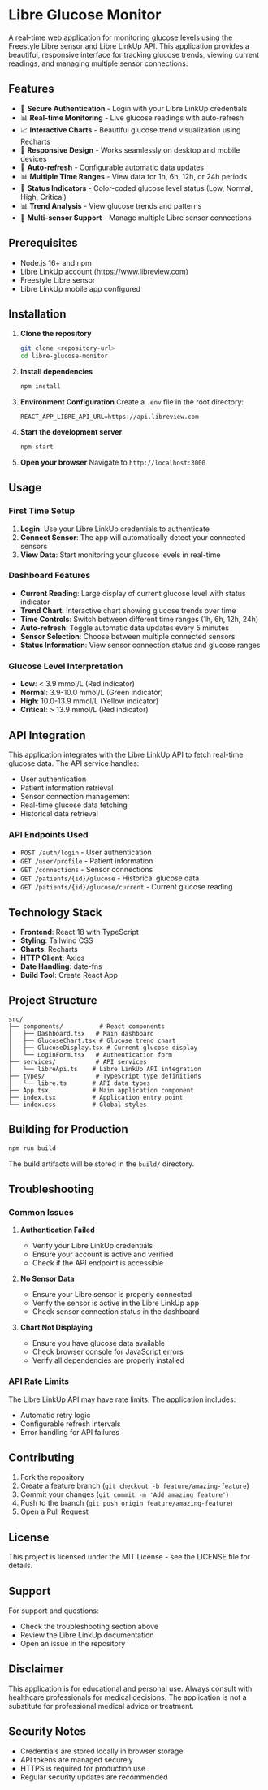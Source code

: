 # Libre Glucose Monitor

A real-time web application for monitoring glucose levels using the Freestyle Libre sensor and Libre LinkUp API. This application provides a beautiful, responsive interface for tracking glucose trends, viewing current readings, and managing multiple sensor connections.

## Features

- 🔐 **Secure Authentication** - Login with your Libre LinkUp credentials
- 📊 **Real-time Monitoring** - Live glucose readings with auto-refresh
- 📈 **Interactive Charts** - Beautiful glucose trend visualization using Recharts
- 📱 **Responsive Design** - Works seamlessly on desktop and mobile devices
- 🔄 **Auto-refresh** - Configurable automatic data updates
- 📊 **Multiple Time Ranges** - View data for 1h, 6h, 12h, or 24h periods
- 🎯 **Status Indicators** - Color-coded glucose level status (Low, Normal, High, Critical)
- 📊 **Trend Analysis** - View glucose trends and patterns
- 🔌 **Multi-sensor Support** - Manage multiple Libre sensor connections

## Prerequisites

- Node.js 16+ and npm
- Libre LinkUp account (https://www.libreview.com)
- Freestyle Libre sensor
- Libre LinkUp mobile app configured

## Installation

1. **Clone the repository**
   ```bash
   git clone <repository-url>
   cd libre-glucose-monitor
   ```

2. **Install dependencies**
   ```bash
   npm install
   ```

3. **Environment Configuration**
   Create a `.env` file in the root directory:
   ```env
   REACT_APP_LIBRE_API_URL=https://api.libreview.com
   ```

4. **Start the development server**
   ```bash
   npm start
   ```

5. **Open your browser**
   Navigate to `http://localhost:3000`

## Usage

### First Time Setup

1. **Login**: Use your Libre LinkUp credentials to authenticate
2. **Connect Sensor**: The app will automatically detect your connected sensors
3. **View Data**: Start monitoring your glucose levels in real-time

### Dashboard Features

- **Current Reading**: Large display of current glucose level with status indicator
- **Trend Chart**: Interactive chart showing glucose trends over time
- **Time Controls**: Switch between different time ranges (1h, 6h, 12h, 24h)
- **Auto-refresh**: Toggle automatic data updates every 5 minutes
- **Sensor Selection**: Choose between multiple connected sensors
- **Status Information**: View sensor connection status and glucose ranges

### Glucose Level Interpretation

- **Low**: < 3.9 mmol/L (Red indicator)
- **Normal**: 3.9-10.0 mmol/L (Green indicator)
- **High**: 10.0-13.9 mmol/L (Yellow indicator)
- **Critical**: > 13.9 mmol/L (Red indicator)

## API Integration

This application integrates with the Libre LinkUp API to fetch real-time glucose data. The API service handles:

- User authentication
- Patient information retrieval
- Sensor connection management
- Real-time glucose data fetching
- Historical data retrieval

### API Endpoints Used

- `POST /auth/login` - User authentication
- `GET /user/profile` - Patient information
- `GET /connections` - Sensor connections
- `GET /patients/{id}/glucose` - Historical glucose data
- `GET /patients/{id}/glucose/current` - Current glucose reading

## Technology Stack

- **Frontend**: React 18 with TypeScript
- **Styling**: Tailwind CSS
- **Charts**: Recharts
- **HTTP Client**: Axios
- **Date Handling**: date-fns
- **Build Tool**: Create React App

## Project Structure

```
src/
├── components/          # React components
│   ├── Dashboard.tsx   # Main dashboard
│   ├── GlucoseChart.tsx # Glucose trend chart
│   ├── GlucoseDisplay.tsx # Current glucose display
│   └── LoginForm.tsx   # Authentication form
├── services/           # API services
│   └── libreApi.ts    # Libre LinkUp API integration
├── types/              # TypeScript type definitions
│   └── libre.ts       # API data types
├── App.tsx            # Main application component
├── index.tsx          # Application entry point
└── index.css          # Global styles
```

## Building for Production

```bash
npm run build
```

The build artifacts will be stored in the `build/` directory.

## Troubleshooting

### Common Issues

1. **Authentication Failed**
   - Verify your Libre LinkUp credentials
   - Ensure your account is active and verified
   - Check if the API endpoint is accessible

2. **No Sensor Data**
   - Ensure your Libre sensor is properly connected
   - Verify the sensor is active in the Libre LinkUp app
   - Check sensor connection status in the dashboard

3. **Chart Not Displaying**
   - Ensure you have glucose data available
   - Check browser console for JavaScript errors
   - Verify all dependencies are properly installed

### API Rate Limits

The Libre LinkUp API may have rate limits. The application includes:
- Automatic retry logic
- Configurable refresh intervals
- Error handling for API failures

## Contributing

1. Fork the repository
2. Create a feature branch (`git checkout -b feature/amazing-feature`)
3. Commit your changes (`git commit -m 'Add amazing feature'`)
4. Push to the branch (`git push origin feature/amazing-feature`)
5. Open a Pull Request

## License

This project is licensed under the MIT License - see the LICENSE file for details.

## Support

For support and questions:
- Check the troubleshooting section above
- Review the Libre LinkUp documentation
- Open an issue in the repository

## Disclaimer

This application is for educational and personal use. Always consult with healthcare professionals for medical decisions. The application is not a substitute for professional medical advice or treatment.

## Security Notes

- Credentials are stored locally in browser storage
- API tokens are managed securely
- HTTPS is required for production use
- Regular security updates are recommended
